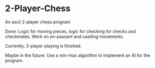 # 2-Player-Chess
An ascii 2-player chess program

Done: Logic for moving pieces, logic for checking for checks and checkmates. Work on en-passant and castling movements.

Currently: 2-player playing is finished.

Maybe in the future: Use a min-max algorithm to implement an AI for the program.
